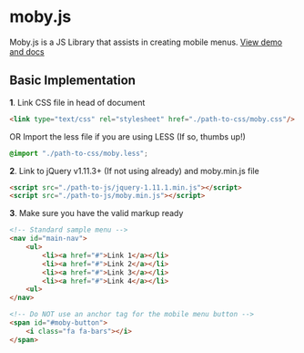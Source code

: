 # moby.js
Moby.js is a JS Library that assists in creating mobile menus. [View demo and docs](https://www.joshuasanger.ca/dev/moby)
## Basic Implementation
**1**.   Link CSS file in head of document
```HTML
<link type="text/css" rel="stylesheet" href="./path-to-css/moby.css"/>
```
OR 
Import the less file if you are using LESS (If so, thumbs up!)
```CSS
@import "./path-to-css/moby.less";
```
**2**.   Link to jQuery v1.11.3+ (If not using already) and moby.min.js file
```HTML
<script src="./path-to-js/jquery-1.11.1.min.js"></script>
<script src="./path-to-js/moby.min.js"></script>
```
**3**.   Make sure you have the valid markup ready
```HTML
<!-- Standard sample menu -->
<nav id="main-nav">
	<ul>
		<li><a href="#">Link 1</a></li>
		<li><a href="#">Link 2</a></li>
		<li><a href="#">Link 3</a></li>
		<li><a href="#">Link 4</a></li>
	<ul>
</nav>

<!-- Do NOT use an anchor tag for the mobile menu button -->
<span id="#moby-button">
	<i class="fa fa-bars"></i>
</span>
```

